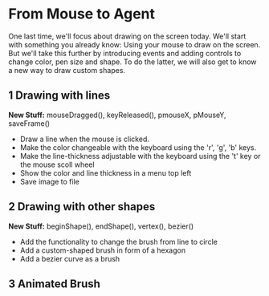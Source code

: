 # From Mouse to Agent

One last time, we'll focus about drawing on the screen today. We'll start with something you already know: Using your mouse to draw on the screen. But we'll take this further by introducing events and adding controls to change color, pen size and shape. To do the latter, we will also get to know a new way to draw custom shapes.

## 1 Drawing with lines
**New Stuff:** mouseDragged(), keyReleased(), pmouseX, pMouseY, saveFrame()  

* Draw a line when the mouse is clicked.
* Make the color changeable with the keyboard using the 'r', 'g', 'b' keys. 
* Make the line-thickness adjustable with the keyboard using the 't' key or the mouse scoll wheel
* Show the color and line thickness in a menu top left
* Save image to file
 
## 2 Drawing with other shapes
**New Stuff:** beginShape(), endShape(), vertex(), bezier()

* Add the functionality to change the brush from line to circle
* Add a custom-shaped brush in form of a hexagon
* Add a bezier curve as a brush

## 3 Animated Brush


